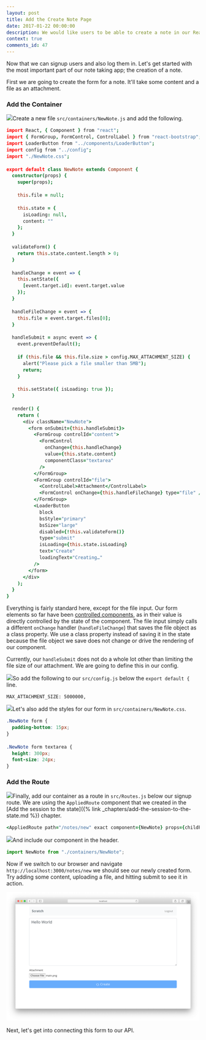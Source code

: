 ```yaml
---
layout: post
title: Add the Create Note Page
date: 2017-01-22 00:00:00
description: We would like users to be able to create a note in our React.js app and upload a file as an attachment. To do so we are first going to create a form using the FormGroup and FormControl React-Bootstrap components.
context: true
comments_id: 47
---
```


Now that we can signup users and also log them in. Let's get started with the most important part of our note taking app; the creation of a note.

First we are going to create the form for a note. It'll take some content and a file as an attachment.

### Add the Container

<img class="code-marker" src="/assets/s.png" />Create a new file `src/containers/NewNote.js` and add the following.

``` coffee
import React, { Component } from "react";
import { FormGroup, FormControl, ControlLabel } from "react-bootstrap";
import LoaderButton from "../components/LoaderButton";
import config from "../config";
import "./NewNote.css";

export default class NewNote extends Component {
  constructor(props) {
    super(props);

    this.file = null;

    this.state = {
      isLoading: null,
      content: ""
    };
  }

  validateForm() {
    return this.state.content.length > 0;
  }

  handleChange = event => {
    this.setState({
      [event.target.id]: event.target.value
    });
  }

  handleFileChange = event => {
    this.file = event.target.files[0];
  }

  handleSubmit = async event => {
    event.preventDefault();

    if (this.file && this.file.size > config.MAX_ATTACHMENT_SIZE) {
      alert("Please pick a file smaller than 5MB");
      return;
    }

    this.setState({ isLoading: true });
  }

  render() {
    return (
      <div className="NewNote">
        <form onSubmit={this.handleSubmit}>
          <FormGroup controlId="content">
            <FormControl
              onChange={this.handleChange}
              value={this.state.content}
              componentClass="textarea"
            />
          </FormGroup>
          <FormGroup controlId="file">
            <ControlLabel>Attachment</ControlLabel>
            <FormControl onChange={this.handleFileChange} type="file" />
          </FormGroup>
          <LoaderButton
            block
            bsStyle="primary"
            bsSize="large"
            disabled={!this.validateForm()}
            type="submit"
            isLoading={this.state.isLoading}
            text="Create"
            loadingText="Creating…"
          />
        </form>
      </div>
    );
  }
}
```

Everything is fairly standard here, except for the file input. Our form elements so far have been [controlled components](https://facebook.github.io/react/docs/forms.html), as in their value is directly controlled by the state of the component. The file input simply calls a different `onChange` handler (`handleFileChange`) that saves the file object as a class property. We use a class property instead of saving it in the state because the file object we save does not change or drive the rendering of our component.

Currently, our `handleSubmit` does not do a whole lot other than limiting the file size of our attachment. We are going to define this in our config.

<img class="code-marker" src="/assets/s.png" />So add the following to our `src/config.js` below the `export default {` line.

```
MAX_ATTACHMENT_SIZE: 5000000,
```

<img class="code-marker" src="/assets/s.png" />Let's also add the styles for our form in `src/containers/NewNote.css`.

``` css
.NewNote form {
  padding-bottom: 15px;
}

.NewNote form textarea {
  height: 300px;
  font-size: 24px;
}
```

### Add the Route

<img class="code-marker" src="/assets/s.png" />Finally, add our container as a route in `src/Routes.js` below our signup route. We are using the `AppliedRoute` component that we created in the [Add the session to the state]({% link _chapters/add-the-session-to-the-state.md %}) chapter.

``` coffee
<AppliedRoute path="/notes/new" exact component={NewNote} props={childProps} />
```

<img class="code-marker" src="/assets/s.png" />And include our component in the header.

``` javascript
import NewNote from "./containers/NewNote";
```

Now if we switch to our browser and navigate `http://localhost:3000/notes/new` we should see our newly created form. Try adding some content, uploading a file, and hitting submit to see it in action.

![New note page added screenshot](/assets/new-note-page-added.png)

Next, let's get into connecting this form to our API.
